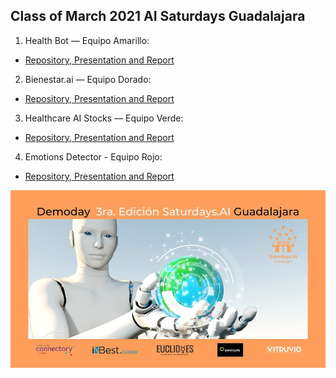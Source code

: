 ## Class of March 2021 AI Saturdays Guadalajara



1) Health Bot — Equipo Amarillo:
- [Repository, Presentation and Report](https://github.com/YellowTeam/Healt-bot)

2) Bienestar.ai — Equipo Dorado:
- [Repository, Presentation and Report](https://github.com/macavimavi/bienestar.ai)

3) Healthcare AI Stocks  — Equipo Verde:
- [Repository, Presentation and Report](https://github.com/jarturoa/Aistocks.git)

4) Emotions Detector - Equipo Rojo:
- [Repository, Presentation and Report](https://github.com/chacoff/EmotionsDetector)

![DemodayDay AI Saturdays Guadalajara 3rd Generation](aisaturdaysguadalajara3aedicion_demoday.jpeg)
